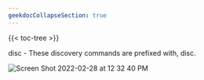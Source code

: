 ```yaml
---
geekdocCollapseSection: true
---
```


{{< toc-tree >}}

disc - These discovery commands are prefixed with, disc.

![Screen Shot 2022-02-28 at 12 32 40 PM](https://user-images.githubusercontent.com/85772166/156054407-2a9e26eb-daa7-4927-895a-3b39115db775.png)
